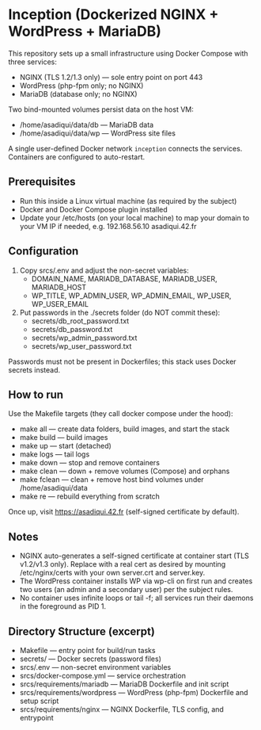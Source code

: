 # Inception (Dockerized NGINX + WordPress + MariaDB)

This repository sets up a small infrastructure using Docker Compose with three services:

- NGINX (TLS 1.2/1.3 only) — sole entry point on port 443
- WordPress (php-fpm only; no NGINX)
- MariaDB (database only; no NGINX)

Two bind-mounted volumes persist data on the host VM:
- /home/asadiqui/data/db — MariaDB data
- /home/asadiqui/data/wp — WordPress site files

A single user-defined Docker network `inception` connects the services. Containers are configured to auto-restart.

## Prerequisites
- Run this inside a Linux virtual machine (as required by the subject)
- Docker and Docker Compose plugin installed
- Update your /etc/hosts (on your local machine) to map your domain to your VM IP if needed, e.g.
  192.168.56.10 asadiqui.42.fr

## Configuration
1. Copy srcs/.env and adjust the non-secret variables:
   - DOMAIN_NAME, MARIADB_DATABASE, MARIADB_USER, MARIADB_HOST
   - WP_TITLE, WP_ADMIN_USER, WP_ADMIN_EMAIL, WP_USER, WP_USER_EMAIL
2. Put passwords in the ./secrets folder (do NOT commit these):
   - secrets/db_root_password.txt
   - secrets/db_password.txt
   - secrets/wp_admin_password.txt
   - secrets/wp_user_password.txt

Passwords must not be present in Dockerfiles; this stack uses Docker secrets instead.

## How to run
Use the Makefile targets (they call docker compose under the hood):

- make all — create data folders, build images, and start the stack
- make build — build images
- make up — start (detached)
- make logs — tail logs
- make down — stop and remove containers
- make clean — down + remove volumes (Compose) and orphans
- make fclean — clean + remove host bind volumes under /home/asadiqui/data
- make re — rebuild everything from scratch

Once up, visit https://asadiqui.42.fr (self-signed certificate by default).

## Notes
- NGINX auto-generates a self-signed certificate at container start (TLS v1.2/v1.3 only). Replace with a real cert as desired by mounting /etc/nginx/certs with your own server.crt and server.key.
- The WordPress container installs WP via wp-cli on first run and creates two users (an admin and a secondary user) per the subject rules.
- No container uses infinite loops or tail -f; all services run their daemons in the foreground as PID 1.

## Directory Structure (excerpt)
- Makefile — entry point for build/run tasks
- secrets/ — Docker secrets (password files)
- srcs/.env — non-secret environment variables
- srcs/docker-compose.yml — service orchestration
- srcs/requirements/mariadb — MariaDB Dockerfile and init script
- srcs/requirements/wordpress — WordPress (php-fpm) Dockerfile and setup script
- srcs/requirements/nginx — NGINX Dockerfile, TLS config, and entrypoint
